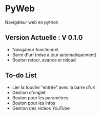 # PyWeb
Navigateur web en python

## Version Actuelle : V 0.1.0
- Navigateur fonctionnel
- Barre d'url (mise à jour automatiquement)
- Bouton retour, avance et reload

## To-do List
- Lier la touche "entrée" avec la barre d'url
- Gestion d'onglet
- Bouton pour les paramètres
- Bouton pour les infos
- Gestion des vidéos YouTube
